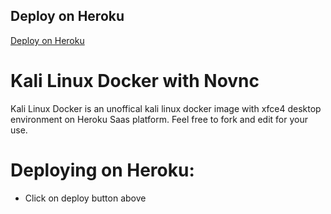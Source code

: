 ## Deploy on Heroku
[Deploy on Heroku](http://heroku.com/deploy?template=https://github.com/howtotechtips/Kali-Linux-on-Heroku)

# Kali Linux Docker with Novnc

Kali Linux Docker is an unoffical kali linux docker image with xfce4 desktop environment on Heroku Saas platform.
Feel free to fork and edit for your use.

# Deploying on Heroku:

* Click on deploy button above
